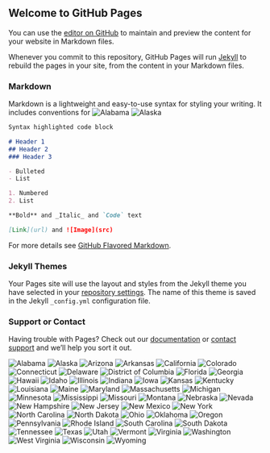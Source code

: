 ## Welcome to GitHub Pages

You can use the [editor on GitHub](https://github.com/minx16/Covid-19/edit/master/README.md) to maintain and preview the content for your website in Markdown files.

Whenever you commit to this repository, GitHub Pages will run [Jekyll](https://jekyllrb.com/) to rebuild the pages in your site, from the content in your Markdown files.

### Markdown

Markdown is a lightweight and easy-to-use syntax for styling your writing. It includes conventions for
![Alabama](https://user-images.githubusercontent.com/67207788/90083344-3cdb2000-dce0-11ea-9d99-a18f14c5564e.png)
![Alaska](https://user-images.githubusercontent.com/67207788/90083347-3f3d7a00-dce0-11ea-86d8-69eca44a5916.png)





```markdown
Syntax highlighted code block

# Header 1
## Header 2
### Header 3

- Bulleted
- List

1. Numbered
2. List

**Bold** and _Italic_ and `Code` text

[Link](url) and ![Image](src)
```

For more details see [GitHub Flavored Markdown](https://guides.github.com/features/mastering-markdown/).

### Jekyll Themes

Your Pages site will use the layout and styles from the Jekyll theme you have selected in your [repository settings](https://github.com/minx16/Covid-19/settings). The name of this theme is saved in the Jekyll `_config.yml` configuration file.

### Support or Contact

Having trouble with Pages? Check out our [documentation](https://docs.github.com/categories/github-pages-basics/) or [contact support](https://github.com/contact) and we’ll help you sort it out.



![Alabama](https://user-images.githubusercontent.com/67207788/90089121-9ea28680-dcee-11ea-8580-9e3c33fbba82.png)
![Alaska](https://user-images.githubusercontent.com/67207788/90089123-9f3b1d00-dcee-11ea-8ac5-28939d25c9e6.png)
![Arizona](https://user-images.githubusercontent.com/67207788/90089126-9f3b1d00-dcee-11ea-9eeb-04637a921450.png)
![Arkansas](https://user-images.githubusercontent.com/67207788/90089128-9fd3b380-dcee-11ea-8afd-b0d14b078f2c.png)
![California](https://user-images.githubusercontent.com/67207788/90089129-a06c4a00-dcee-11ea-93d0-c6ba8156db44.png)
![Colorado](https://user-images.githubusercontent.com/67207788/90089130-a104e080-dcee-11ea-9d02-dc9a282edb73.png)
![Connecticut](https://user-images.githubusercontent.com/67207788/90089131-a104e080-dcee-11ea-8470-c1f659a982cb.png)
![Delaware](https://user-images.githubusercontent.com/67207788/90089132-a104e080-dcee-11ea-88fa-1c52c360946a.png)
![District of Columbia](https://user-images.githubusercontent.com/67207788/90089133-a19d7700-dcee-11ea-9c4a-3686746095c5.png)
![Florida](https://user-images.githubusercontent.com/67207788/90089134-a19d7700-dcee-11ea-8880-bcd713a92487.png)
![Georgia](https://user-images.githubusercontent.com/67207788/90089135-a19d7700-dcee-11ea-9429-f056c4dde997.png)
![Hawaii](https://user-images.githubusercontent.com/67207788/90089137-a2360d80-dcee-11ea-870b-2ba075297256.png)
![Idaho](https://user-images.githubusercontent.com/67207788/90089138-a2360d80-dcee-11ea-89a0-418a1b335656.png)
![Illinois](https://user-images.githubusercontent.com/67207788/90089139-a2360d80-dcee-11ea-9ace-e22c59554acd.png)
![Indiana](https://user-images.githubusercontent.com/67207788/90089141-a2cea400-dcee-11ea-83bc-7cd8304ad08b.png)
![Iowa](https://user-images.githubusercontent.com/67207788/90089143-a2cea400-dcee-11ea-8559-6d61894b8777.png)
![Kansas](https://user-images.githubusercontent.com/67207788/90089144-a2cea400-dcee-11ea-8497-397bd805430c.png)
![Kentucky](https://user-images.githubusercontent.com/67207788/90089146-a3673a80-dcee-11ea-9573-b9fbf5af27b4.png)
![Louisiana](https://user-images.githubusercontent.com/67207788/90089147-a3673a80-dcee-11ea-88f1-edddbe3cf8a1.png)
![Maine](https://user-images.githubusercontent.com/67207788/90089149-a3673a80-dcee-11ea-87a3-d87f4932d75e.png)
![Maryland](https://user-images.githubusercontent.com/67207788/90089151-a3673a80-dcee-11ea-8f01-a19c8ae34b01.png)
![Massachusetts](https://user-images.githubusercontent.com/67207788/90089152-a3ffd100-dcee-11ea-805c-62ddf725fded.png)
![Michigan](https://user-images.githubusercontent.com/67207788/90089153-a3ffd100-dcee-11ea-9345-33b2058a016e.png)
![Minnesota](https://user-images.githubusercontent.com/67207788/90089155-a4986780-dcee-11ea-93b4-8c600394d327.png)
![Mississippi](https://user-images.githubusercontent.com/67207788/90089156-a530fe00-dcee-11ea-818a-0eeaa6640c95.png)
![Missouri](https://user-images.githubusercontent.com/67207788/90089158-a530fe00-dcee-11ea-977b-7e165456afb5.png)
![Montana](https://user-images.githubusercontent.com/67207788/90089159-a530fe00-dcee-11ea-8625-73d83d8cbb41.png)
![Nebraska](https://user-images.githubusercontent.com/67207788/90089160-a5c99480-dcee-11ea-87ab-8400c9b1d6da.png)
![Nevada](https://user-images.githubusercontent.com/67207788/90089161-a5c99480-dcee-11ea-91ca-a315b50036af.png)
![New Hampshire](https://user-images.githubusercontent.com/67207788/90089162-a5c99480-dcee-11ea-89f8-5b60789b048f.png)
![New Jersey](https://user-images.githubusercontent.com/67207788/90089163-a5c99480-dcee-11ea-99ee-bb78f28c4da1.png)
![New Mexico](https://user-images.githubusercontent.com/67207788/90089164-a6622b00-dcee-11ea-8e2d-ccc4d8311ae8.png)
![New York](https://user-images.githubusercontent.com/67207788/90089166-a6622b00-dcee-11ea-8df8-83620eb4886d.png)
![North Carolina](https://user-images.githubusercontent.com/67207788/90089167-a6622b00-dcee-11ea-95bb-95af91879785.png)
![North Dakota](https://user-images.githubusercontent.com/67207788/90089168-a6fac180-dcee-11ea-9daa-b08f8032a862.png)
![Ohio](https://user-images.githubusercontent.com/67207788/90089169-a6fac180-dcee-11ea-8624-bb3be0ece691.png)
![Oklahoma](https://user-images.githubusercontent.com/67207788/90089170-a6fac180-dcee-11ea-85e6-e664fd2cf3ac.png)
![Oregon](https://user-images.githubusercontent.com/67207788/90089171-a6fac180-dcee-11ea-94e1-ce6a6262d063.png)
![Pennsylvania](https://user-images.githubusercontent.com/67207788/90089172-a7935800-dcee-11ea-8bc9-8d3362a2575e.png)
![Rhode Island](https://user-images.githubusercontent.com/67207788/90089173-a7935800-dcee-11ea-912d-d861faefe461.png)
![South Carolina](https://user-images.githubusercontent.com/67207788/90089174-a7935800-dcee-11ea-9988-ffbfc19e99e0.png)
![South Dakota](https://user-images.githubusercontent.com/67207788/90089175-a7935800-dcee-11ea-9c4b-57e70ce061ce.png)
![Tennessee](https://user-images.githubusercontent.com/67207788/90089176-a82bee80-dcee-11ea-8200-02267c87d65c.png)
![Texas](https://user-images.githubusercontent.com/67207788/90089177-a82bee80-dcee-11ea-9996-a6b3cf2b5de9.png)
![Utah](https://user-images.githubusercontent.com/67207788/90089178-a82bee80-dcee-11ea-9245-c774036ab54f.png)
![Vermont](https://user-images.githubusercontent.com/67207788/90089179-a8c48500-dcee-11ea-8e1e-1aaf88ecc291.png)
![Virginia](https://user-images.githubusercontent.com/67207788/90089180-a8c48500-dcee-11ea-8e84-1c04511a055d.png)
![Washington](https://user-images.githubusercontent.com/67207788/90089181-a8c48500-dcee-11ea-8849-aa67b0408bae.png)
![West Virginia](https://user-images.githubusercontent.com/67207788/90089182-a8c48500-dcee-11ea-837e-d063e0c87fa7.png)
![Wisconsin](https://user-images.githubusercontent.com/67207788/90089183-a95d1b80-dcee-11ea-87b8-da657a70729b.png)
![Wyoming](https://user-images.githubusercontent.com/67207788/90089184-a95d1b80-dcee-11ea-93bb-b31e57856c05.png)



















































